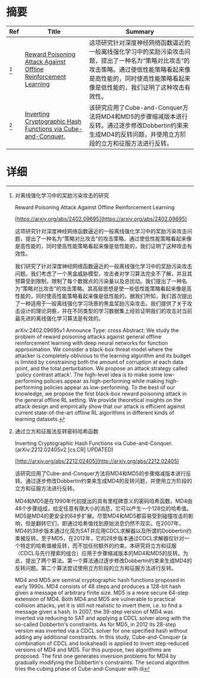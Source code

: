 # 摘要

| Ref | Title | Summary |
| --- | --- | --- |
| [^1] | [Reward Poisoning Attack Against Offline Reinforcement Learning](https://arxiv.org/abs/2402.09695) | 这项研究针对深度神经网络函数逼近的一般离线强化学习中的奖励污染攻击问题，提出了一种名为“策略对比攻击”的攻击策略。通过使低性能策略看起来像是高性能的，同时使高性能策略看起来像是低性能的，我们证明了这种攻击有效性。 |
| [^2] | [Inverting Cryptographic Hash Functions via Cube-and-Conquer.](http://arxiv.org/abs/2212.02405) | 该研究应用了Cube-and-Conquer方法将MD4和MD5的步骤缩减版本进行反转。通过逐步修改Dobbertin约束来生成MD4的反转问题，并使用立方阶段的立方和征服方法进行反转。 |

# 详细

[^1]: 对离线强化学习中的奖励污染攻击的研究

    Reward Poisoning Attack Against Offline Reinforcement Learning

    [https://arxiv.org/abs/2402.09695](https://arxiv.org/abs/2402.09695)

    这项研究针对深度神经网络函数逼近的一般离线强化学习中的奖励污染攻击问题，提出了一种名为“策略对比攻击”的攻击策略。通过使低性能策略看起来像是高性能的，同时使高性能策略看起来像是低性能的，我们证明了这种攻击有效性。

    

    我们研究了针对深度神经网络函数逼近的一般离线强化学习中的奖励污染攻击问题。我们考虑了一个黑盒威胁模型，攻击者对学习算法完全不了解，并且其预算受到限制，限制了每个数据点的污染量以及总扰动。我们提出了一种名为“策略对比攻击”的攻击策略。其高层思想是使一些低性能策略看起来像是高性能的，同时使高性能策略看起来像是低性能的。据我们所知，我们首次提出了一种适用于一般离线强化学习场景的黑盒奖励污染攻击。我们提供了关于攻击设计的理论洞察，并在不同类型的学习数据集上经验证明我们的攻击对当前最先进的离线强化学习算法是有效的。

    arXiv:2402.09695v1 Announce Type: cross  Abstract: We study the problem of reward poisoning attacks against general offline reinforcement learning with deep neural networks for function approximation. We consider a black-box threat model where the attacker is completely oblivious to the learning algorithm and its budget is limited by constraining both the amount of corruption at each data point, and the total perturbation. We propose an attack strategy called `policy contrast attack'. The high-level idea is to make some low-performing policies appear as high-performing while making high-performing policies appear as low-performing. To the best of our knowledge, we propose the first black-box reward poisoning attack in the general offline RL setting. We provide theoretical insights on the attack design and empirically show that our attack is efficient against current state-of-the-art offline RL algorithms in different kinds of learning datasets.
    
[^2]: 通过立方和征服法反转密码哈希函数

    Inverting Cryptographic Hash Functions via Cube-and-Conquer. (arXiv:2212.02405v2 [cs.CR] UPDATED)

    [http://arxiv.org/abs/2212.02405](http://arxiv.org/abs/2212.02405)

    该研究应用了Cube-and-Conquer方法将MD4和MD5的步骤缩减版本进行反转。通过逐步修改Dobbertin约束来生成MD4的反转问题，并使用立方阶段的立方和征服方法进行反转。

    

    MD4和MD5是在1990年代初提出的具有里程碑意义的密码哈希函数。MD4由48个步骤组成，给定任意有限大小的消息，它可以产生一个128位的哈希值。MD5是MD4的更安全的64步扩展。尽管MD4和MD5都容易受到碰撞攻击的影响，但是翻转它们，即通过哈希值找到原始消息仍然不现实。在2007年，MD4的39步版本通过化简为SAT并应用CDCL求解器以及所谓的Dobbertin约束被反转。至于MD5，在2012年，它的28步版本通过CDCL求解器仅针对一个特定的哈希值被反转，而不加任何额外的约束。本研究将立方和征服（CDCL与先行搜索的组合）应用于步骤缩减版本的MD4和MD5的反转。为此，提出了两个算法。第一个算法通过逐步修改Dobbertin约束来生成MD4的反转问题。第二个算法尝试使用立方阶段的立方和征服方法进行反转。

    MD4 and MD5 are seminal cryptographic hash functions proposed in early 1990s. MD4 consists of 48 steps and produces a 128-bit hash given a message of arbitrary finite size. MD5 is a more secure 64-step extension of MD4. Both MD4 and MD5 are vulnerable to practical collision attacks, yet it is still not realistic to invert them, i.e. to find a message given a hash. In 2007, the 39-step version of MD4 was inverted via reducing to SAT and applying a CDCL solver along with the so-called Dobbertin's constraints. As for MD5, in 2012 its 28-step version was inverted via a CDCL solver for one specified hash without adding any additional constraints. In this study, Cube-and-Conquer (a combination of CDCL and lookahead) is applied to invert step-reduced versions of MD4 and MD5. For this purpose, two algorithms are proposed. The first one generates inversion problems for MD4 by gradually modifying the Dobbertin's constraints. The second algorithm tries the cubing phase of Cube-and-Conquer with di
    

